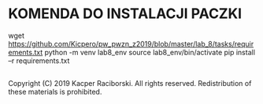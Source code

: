KOMENDA DO INSTALACJI PACZKI
==============
wget https://github.com/Kicpero/pw_pwzn_z2019/blob/master/lab_8/tasks/requirements.txt python -m venv lab8_env source lab8_env/bin/activate pip install –r requirements.txt
##
Copyright (C) 2019 Kacper Raciborski.
All rights reserved.
Redistribution of these materials is prohibited.
